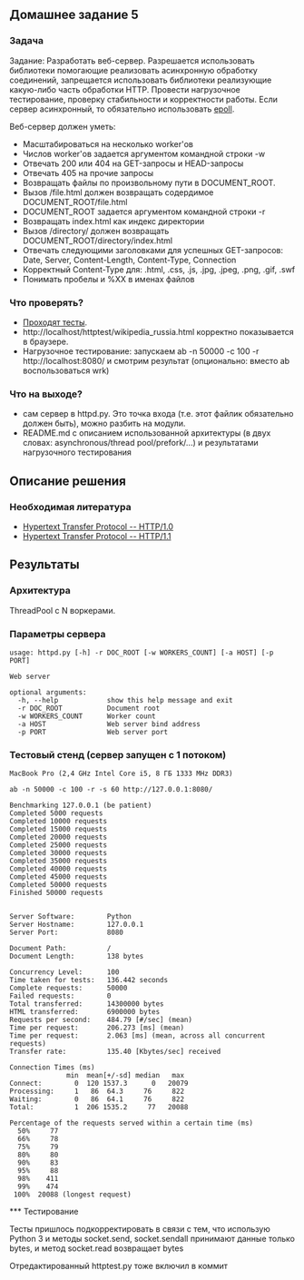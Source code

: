 ## Домашнее задание 5

### Задача

Задание: Разработать веб-сервер. Разрешается использовать библиотеки помогающие
реализовать асинхронную обработку соединений, запрещается использовать библиотеки
реализующие какую-либо часть обработки HTTP. Провести нагрузочное тестирование,
проверку стабильности и корректности работы. Если сервер асинхронный, то
обязательно использовать [epoll](https://github.com/m13253/python-asyncore-epoll).

Веб-сервер должен уметь:

* Масштабироваться на несколько worker'ов
* Числов worker'ов задается аргументом командной строки -w
* Отвечать 200 или 404 на GET-запросы и HEAD-запросы
* Отвечать 405 на прочие запросы
* Возвращать файлы по произвольному пути в DOCUMENT_ROOT.
* Вызов /file.html должен возвращать содердимое DOCUMENT_ROOT/file.html
* DOCUMENT_ROOT задается аргументом командной строки -r
* Возвращать index.html как индекс директории
* Вызов /directory/ должен возвращать DOCUMENT_ROOT/directory/index.html
* Отвечать следующими заголовками для успешных GET-запросов:
  Date, Server, Content-Length, Content-Type, Connection
* Корректный Content-Type для: .html, .css, .js, .jpg, .jpeg, .png, .gif, .swf
* Понимать пробелы и %XX в именах файлов


### Что проверять?

* [Проходят тесты](https://github.com/s-stupnikov/http-test-suite).
* http://localhost/httptest/wikipedia_russia.html корректно показывается в браузере.
* Нагрузочное тестирование: запускаем ab -n 50000 -c 100 -r http://localhost:8080/
  и смотрим результат (опционально: вместо ab воспользоваться wrk)

### Что на выходе?

* сам сервер в httpd.py. Это точка входа (т.е. этот файлик обязательно
  должен быть), можно разбить на модули.
* README.md с описанием использованной архитектуры (в двух словах:
  asynchronous/thread pool/prefork/...) и результатами нагрузочного тестирования

## Описание решения

### Необходимая литература

* [Hypertext Transfer Protocol -- HTTP/1.0](https://tools.ietf.org/html/rfc1945)
* [Hypertext Transfer Protocol -- HTTP/1.1](https://tools.ietf.org/html/rfc2616)

## Результаты

### Архитектура

ThreadPool с N воркерами.

### Параметры сервера

```
usage: httpd.py [-h] -r DOC_ROOT [-w WORKERS_COUNT] [-a HOST] [-p PORT]

Web server

optional arguments:
  -h, --help            show this help message and exit
  -r DOC_ROOT           Document root
  -w WORKERS_COUNT      Worker count
  -a HOST               Web server bind address
  -p PORT               Web server port
```

### Тестовый стенд (сервер запущен с 1 потоком)

```MacBook Pro (2,4 GHz Intel Core i5, 8 ГБ 1333 MHz DDR3)```

```
ab -n 50000 -c 100 -r -s 60 http://127.0.0.1:8080/
```

```
Benchmarking 127.0.0.1 (be patient)
Completed 5000 requests
Completed 10000 requests
Completed 15000 requests
Completed 20000 requests
Completed 25000 requests
Completed 30000 requests
Completed 35000 requests
Completed 40000 requests
Completed 45000 requests
Completed 50000 requests
Finished 50000 requests


Server Software:        Python
Server Hostname:        127.0.0.1
Server Port:            8080

Document Path:          /
Document Length:        138 bytes

Concurrency Level:      100
Time taken for tests:   136.442 seconds
Complete requests:      50000
Failed requests:        0
Total transferred:      14300000 bytes
HTML transferred:       6900000 bytes
Requests per second:    484.79 [#/sec] (mean)
Time per request:       206.273 [ms] (mean)
Time per request:       2.063 [ms] (mean, across all concurrent requests)
Transfer rate:          135.40 [Kbytes/sec] received

Connection Times (ms)
              min  mean[+/-sd] median   max
Connect:        0  120 1537.3      0   20079
Processing:     1   86  64.3     76     822
Waiting:        0   86  64.1     76     822
Total:          1  206 1535.2     77   20088

Percentage of the requests served within a certain time (ms)
  50%     77
  66%     78
  75%     79
  80%     80
  90%     83
  95%     88
  98%    411
  99%    474
 100%  20088 (longest request)
```

*** Тестирование

Тесты пришлось подкорректировать в связи с тем, что использую Python 3
и методы socket.send, socket.sendall принимают данные только bytes,
и метод socket.read возвращает bytes

Отредактированный httptest.py тоже включил в коммит